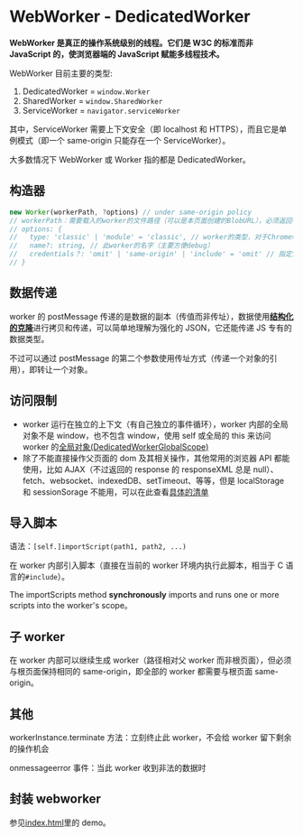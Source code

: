 # WebWorker - DedicatedWorker

**WebWorker 是真正的操作系统级别的线程。它们是 W3C 的标准而非 JavaScript 的，使浏览器端的 JavaScript 赋能多线程技术。**

WebWorker 目前主要的类型:

1. DedicatedWorker = `window.Worker`
2. SharedWorker = `window.SharedWorker`
3. ServiceWorker = `navigator.serviceWorker`

其中，ServiceWorker 需要上下文安全（即 localhost 和 HTTPS），而且它是单例模式（即一个 same-origin 只能存在一个 ServiceWorker）。

大多数情况下 WebWorker 或 Worker 指的都是 DedicatedWorker。

## 构造器

```js
new Worker(workerPath, ?options) // under same-origin policy
// workerPath：需要载入的worker的文件路径（可以是本页面创建的BlobURL），必须返回有效的JavaScript的mime类型，比如text/javascript
// options: {
//   type: 'classic' | 'module' = 'classic', // worker的类型，对于Chrome>=80支持module，从而在worker之间使用标准的模块化编程，而Firefox目前的最新版本102依旧不支持
//   name?: string, // 此worker的名字（主要方便debug）
//   credentials？: 'omit' | 'same-origin' | 'include' = 'omit' // 指定凭证，如果是classic的worker默认moit，即不需要凭证
// }

```

## 数据传递

worker 的 postMessage 传递的是数据的副本（传值而非传址），数据使用[**结构化的克隆**](https://developer.mozilla.org/en-US/docs/Web/API/Web_Workers_API/Structured_clone_algorithm)进行拷贝和传递，可以简单地理解为强化的 JSON，它还能传递 JS 专有的数据类型。

不过可以通过 postMessage 的第二个参数使用传址方式（传递一个对象的引用），即转让一个对象。

## 访问限制

- worker 运行在独立的上下文（有自己独立的事件循环），worker 内部的全局对象不是 window，也不包含 window，使用 self 或全局的 this 来访问 worker 的[全局对象(DedicatedWorkerGlobalScope)](https://developer.mozilla.org/en-US/docs/Web/API/DedicatedWorkerGlobalScope)
- 除了不能直接操作父页面的 dom 及其相关操作，其他常用的浏览器 API 都能使用，比如 AJAX（不过返回的 response 的 responseXML 总是 null）、fetch、websocket、indexedDB、setTimeout、等等，但是 localStorage 和 sessionSorage 不能用，可以在此查看[具体的清单](https://developer.mozilla.org/en-US/docs/Web/API/Web_Workers_API/Functions_and_classes_available_to_workers)

## 导入脚本

语法：`[self.]importScript(path1, path2, ...)`

在 worker 内部引入脚本（直接在当前的 worker 环境内执行此脚本，相当于 C 语言的`#include`）。

The importScripts method **synchronously** imports and runs one or more scripts into the worker's scope。

## 子 worker

在 worker 内部可以继续生成 worker（路径相对父 worker 而非根页面），但必须与根页面保持相同的 same-origin，即全部的 worker 都需要与根页面 same-origin。

## 其他

workerInstance.terminate 方法：立刻终止此 worker，不会给 worker 留下剩余的操作机会

onmessageerror 事件：当此 worker 收到非法的数据时

## 封装 webworker

参见[index.html](./index.html)里的 demo。
